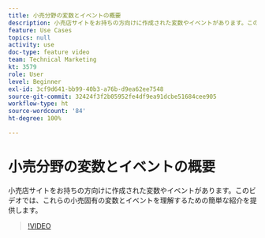 ```yaml
---
title: 小売分野の変数とイベントの概要
description: 小売店サイトをお持ちの方向けに作成された変数やイベントがあります。このビデオでは、これらの小売固有の変数とイベントを理解するための簡単な紹介を提供します。
feature: Use Cases
topics: null
activity: use
doc-type: feature video
team: Technical Marketing
kt: 3579
role: User
level: Beginner
exl-id: 3cf9d641-bb99-40b3-a76b-d9ea62ee7548
source-git-commit: 32424f3f2b05952fe4df9ea91dcbe51684cee905
workflow-type: ht
source-wordcount: '84'
ht-degree: 100%

---
```


# 小売分野の変数とイベントの概要

小売店サイトをお持ちの方向けに作成された変数やイベントがあります。このビデオでは、これらの小売固有の変数とイベントを理解するための簡単な紹介を提供します。

>[!VIDEO](https://video.tv.adobe.com/v/28750/?quality=12)
